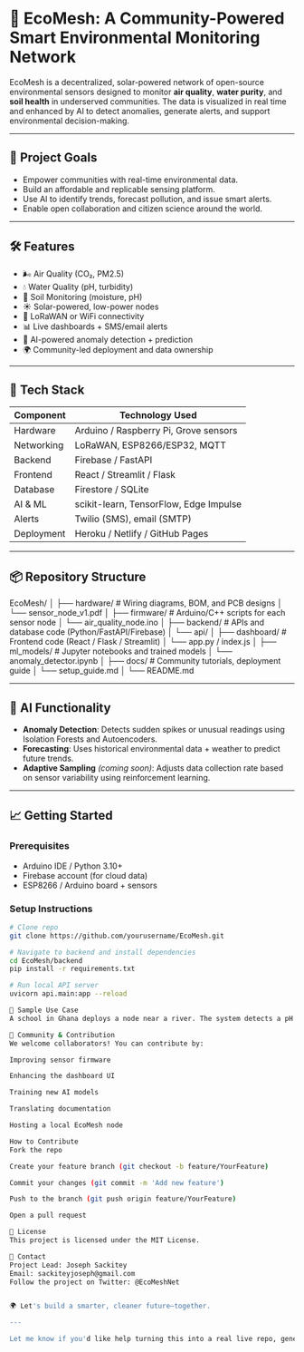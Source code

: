 # 🌱 EcoMesh: A Community-Powered Smart Environmental Monitoring Network

EcoMesh is a decentralized, solar-powered network of open-source environmental sensors designed to monitor **air quality**, **water purity**, and **soil health** in underserved communities. The data is visualized in real time and enhanced by AI to detect anomalies, generate alerts, and support environmental decision-making.

---

## 🚀 Project Goals

- Empower communities with real-time environmental data.
- Build an affordable and replicable sensing platform.
- Use AI to identify trends, forecast pollution, and issue smart alerts.
- Enable open collaboration and citizen science around the world.

---

## 🛠️ Features

- 🌬️ Air Quality (CO₂, PM2.5)
- 💧 Water Quality (pH, turbidity)
- 🌱 Soil Monitoring (moisture, pH)
- ☀️ Solar-powered, low-power nodes
- 📶 LoRaWAN or WiFi connectivity
- 📊 Live dashboards + SMS/email alerts
- 🤖 AI-powered anomaly detection + prediction
- 🌍 Community-led deployment and data ownership

---

## 🔧 Tech Stack

| Component        | Technology Used                          |
|------------------|-------------------------------------------|
| Hardware         | Arduino / Raspberry Pi, Grove sensors     |
| Networking       | LoRaWAN, ESP8266/ESP32, MQTT              |
| Backend          | Firebase / FastAPI                        |
| Frontend         | React / Streamlit / Flask                 |
| Database         | Firestore / SQLite                        |
| AI & ML          | scikit-learn, TensorFlow, Edge Impulse    |
| Alerts           | Twilio (SMS), email (SMTP)                |
| Deployment       | Heroku / Netlify / GitHub Pages           |

---

## 📦 Repository Structure

EcoMesh/
│
├── hardware/ # Wiring diagrams, BOM, and PCB designs
│ └── sensor_node_v1.pdf
│
├── firmware/ # Arduino/C++ scripts for each sensor node
│ └── air_quality_node.ino
│
├── backend/ # APIs and database code (Python/FastAPI/Firebase)
│ └── api/
│
├── dashboard/ # Frontend code (React / Flask / Streamlit)
│ └── app.py / index.js
│
├── ml_models/ # Jupyter notebooks and trained models
│ └── anomaly_detector.ipynb
│
├── docs/ # Community tutorials, deployment guide
│ └── setup_guide.md
│
└── README.md


---

## 🧠 AI Functionality

- **Anomaly Detection**: Detects sudden spikes or unusual readings using Isolation Forests and Autoencoders.
- **Forecasting**: Uses historical environmental data + weather to predict future trends.
- **Adaptive Sampling** *(coming soon)*: Adjusts data collection rate based on sensor variability using reinforcement learning.

---

## 📈 Getting Started

### Prerequisites
- Arduino IDE / Python 3.10+
- Firebase account (for cloud data)
- ESP8266 / Arduino board + sensors

### Setup Instructions

```bash
# Clone repo
git clone https://github.com/yourusername/EcoMesh.git

# Navigate to backend and install dependencies
cd EcoMesh/backend
pip install -r requirements.txt

# Run local API server
uvicorn api.main:app --reload

🧪 Sample Use Case
A school in Ghana deploys a node near a river. The system detects a pH drop and sends an alert via SMS. Students visualize the event on a real-time dashboard and investigate pollution sources, contributing to local environmental education and health safety.

🤝 Community & Contribution
We welcome collaborators! You can contribute by:

Improving sensor firmware

Enhancing the dashboard UI

Training new AI models

Translating documentation

Hosting a local EcoMesh node

How to Contribute
Fork the repo

Create your feature branch (git checkout -b feature/YourFeature)

Commit your changes (git commit -m 'Add new feature')

Push to the branch (git push origin feature/YourFeature)

Open a pull request

📜 License
This project is licensed under the MIT License.

👋 Contact
Project Lead: Joseph Sackitey
Email: sackiteyjoseph@gmail.com
Follow the project on Twitter: @EcoMeshNet


🌍 Let's build a smarter, cleaner future—together.

---

Let me know if you'd like help turning this into a real live repo, generating the initial file structure, or customizing this README with your actual project links.

